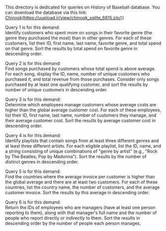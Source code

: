 This directory is dedicated for queries on History of Baseball database. You can download the database via this link: [Chinook]([https://uupload.ir/view/database_zar2.zip/])(https://uupload.ir/view/chinook_sqlite_6815.zip/))

Query 1 is for this demand:<br/>
Identify customers who spent more on songs in their favorite genre (the genre they purchased the most) than in other genres. For each of these customers, list their ID, first name, last name, favorite genre, and total spend on that genre. Sort the results by total spend on favorite genre in descending order.<br/>

Query 2 is for this demand:<br/>
Find songs purchased by customers whose total spend is above average. For each song, display the ID, name, number of unique customers who purchased it, and total revenue from those purchases. Consider only songs purchased by at least one qualifying customer, and sort the results by number of unique customers in descending order.<br/>

Query 3 is for this demand:<br/>
Determine which employees manage customers whose average costs are higher than the global average customer cost. For each of these employees, list their ID, first name, last name, number of customers they manage, and their average customer cost. Sort the results by average customer cost in descending order. <br/>

Query 4 is for this demand:<br/>
Identify playlists that contain songs from at least three different genres and at least three different artists. For each eligible playlist, list the ID, name, and a string consisting of unique combinations of "genre by artist" (e.g., "Rock by The Beatles; Pop by Madonna"). Sort the results by the number of distinct genres in descending order.<br/>

Query 5 is for this demand:<br/>
Find the countries where the average invoice per customer is higher than the global average and there are at least two customers. For each of these countries, list the country name, the number of customers, and the average customer invoice. Sort the results by this average in descending order.<br/>

Query 6 is for this demand:<br/>
Return the IDs of employees who are managers (have at least one person reporting to them), along with that manager's full name and the number of people who report directly or indirectly to them. Sort the results in descending order by the number of people each person manages.<br/>
